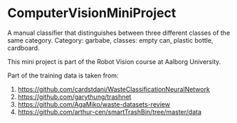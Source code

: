 # ComputerVisionMiniProject
A manual classifier that distinguishes between three different classes of the same category. Category: garbabe, classes: empty can, plastic bottle, cardboard.

This mini project is part of the Robot Vision course at Aalborg University.

Part of the training data is taken from:
1. https://github.com/cardstdani/WasteClassificationNeuralNetwork
2. https://github.com/garythung/trashnet
3. https://github.com/AgaMiko/waste-datasets-review
4. https://github.com/arthur-cen/smartTrashBin/tree/master/data
